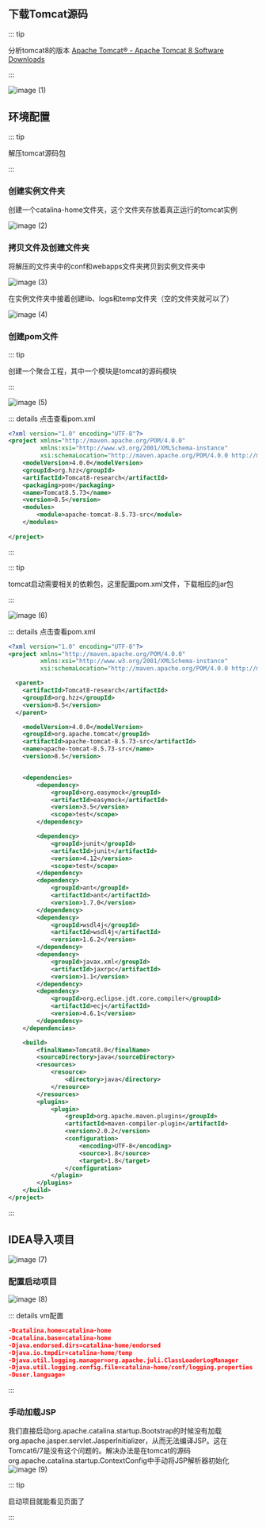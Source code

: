 ## 下载Tomcat源码

::: tip

分析tomcat8的版本 [Apache Tomcat® - Apache Tomcat 8 Software Downloads](https://tomcat.apache.org/download-80.cgi)

:::

![image (1)](https://gitee.com/q10viking/PictureRepos/raw/master/images//202112040847487.jpg)

## 环境配置

::: tip

解压tomcat源码包

:::

### 创建实例文件夹

创建一个catalina-home文件夹，这个文件夹存放着真正运行的tomcat实例

![image (2)](https://gitee.com/q10viking/PictureRepos/raw/master/images//202112040901962.jpg)

### **拷贝文件及创建文件夹**

将解压的文件夹中的conf和webapps文件夹拷贝到实例文件夹中

![image (3)](https://gitee.com/q10viking/PictureRepos/raw/master/images//202112040909665.jpg)

在实例文件夹中接着创建lib、logs和temp文件夹（空的文件夹就可以了）

![image (4)](https://gitee.com/q10viking/PictureRepos/raw/master/images//202112040911163.jpg)

### 创建pom文件

::: tip

创建一个聚合工程，其中一个模块是tomcat的源码模块

:::

![image (5)](https://gitee.com/q10viking/PictureRepos/raw/master/images//202112040916084.jpg)

::: details 点击查看pom.xml

```xml {11-13}
<?xml version="1.0" encoding="UTF-8"?>
<project xmlns="http://maven.apache.org/POM/4.0.0"
         xmlns:xsi="http://www.w3.org/2001/XMLSchema-instance"
         xsi:schemaLocation="http://maven.apache.org/POM/4.0.0 http://maven.apache.org/xsd/maven-4.0.0.xsd">
    <modelVersion>4.0.0</modelVersion>
    <groupId>org.hzz</groupId>
    <artifactId>Tomcat8-research</artifactId>
    <packaging>pom</packaging>
    <name>Tomcat8.5.73</name>
    <version>8.5</version>
	<modules>
		<module>apache-tomcat-8.5.73-src</module>
    </modules>
	
</project>
```

:::

::: tip

tomcat启动需要相关的依赖包，这里配置pom.xml文件，下载相应的jar包

::: 

![image (6)](https://gitee.com/q10viking/PictureRepos/raw/master/images//202112040924024.jpg)

::: details 点击查看pom.xml

```xml
<?xml version="1.0" encoding="UTF-8"?>
<project xmlns="http://maven.apache.org/POM/4.0.0"
         xmlns:xsi="http://www.w3.org/2001/XMLSchema-instance"
         xsi:schemaLocation="http://maven.apache.org/POM/4.0.0 http://maven.apache.org/xsd/maven-4.0.0.xsd">

  <parent>
    <artifactId>Tomcat8-research</artifactId>
    <groupId>org.hzz</groupId>
    <version>8.5</version>
  </parent>

    <modelVersion>4.0.0</modelVersion>
    <groupId>org.apache.tomcat</groupId>
    <artifactId>apache-tomcat-8.5.73-src</artifactId>
    <name>apache-tomcat-8.5.73-src</name>
    <version>8.5</version>


	<dependencies>
        <dependency>
            <groupId>org.easymock</groupId>
            <artifactId>easymock</artifactId>
            <version>3.5</version>
            <scope>test</scope>
        </dependency>

        <dependency>
            <groupId>junit</groupId>
            <artifactId>junit</artifactId>
            <version>4.12</version>
            <scope>test</scope>
        </dependency>
        <dependency>
            <groupId>ant</groupId>
            <artifactId>ant</artifactId>
            <version>1.7.0</version>
        </dependency>
        <dependency>
            <groupId>wsdl4j</groupId>
            <artifactId>wsdl4j</artifactId>
            <version>1.6.2</version>
        </dependency>
        <dependency>
            <groupId>javax.xml</groupId>
            <artifactId>jaxrpc</artifactId>
            <version>1.1</version>
        </dependency>
        <dependency>
            <groupId>org.eclipse.jdt.core.compiler</groupId>
            <artifactId>ecj</artifactId>
            <version>4.6.1</version>
        </dependency>
    </dependencies>

	<build>
        <finalName>Tomcat8.0</finalName>
        <sourceDirectory>java</sourceDirectory>
        <resources>
            <resource>
                <directory>java</directory>
            </resource>
        </resources>
        <plugins>
            <plugin>
                <groupId>org.apache.maven.plugins</groupId>
                <artifactId>maven-compiler-plugin</artifactId>
                <version>2.0.2</version>
                <configuration>
                    <encoding>UTF-8</encoding>
                    <source>1.8</source>
                    <target>1.8</target>
                </configuration>
            </plugin>
        </plugins>
    </build>
</project>
```

:::



## IDEA导入项目

![image (7)](https://gitee.com/q10viking/PictureRepos/raw/master/images//202112040932882.jpg)

### 配置启动项目

![image (8)](https://gitee.com/q10viking/PictureRepos/raw/master/images//202112040943805.jpg)

::: details vm配置

```json
-Dcatalina.home=catalina-home
-Dcatalina.base=catalina-home
-Djava.endorsed.dirs=catalina-home/endorsed
-Djava.io.tmpdir=catalina-home/temp
-Djava.util.logging.manager=org.apache.juli.ClassLoaderLogManager
-Djava.util.logging.config.file=catalina-home/conf/logging.properties
-Duser.language=
```

:::



### 手动加载JSP

我们直接启动org.apache.catalina.startup.Bootstrap的时候没有加载org.apache.jasper.servlet.JasperInitializer，从而无法编译JSP。这在Tomcat6/7是没有这个问题的。解决办法是在tomcat的源码org.apache.catalina.startup.ContextConfig中手动将JSP解析器初始化
![image (9)](https://gitee.com/q10viking/PictureRepos/raw/master/images//202112040957248.jpg)





::: tip

启动项目就能看见页面了

:::
